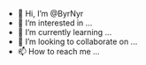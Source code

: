- 👋 Hi, I’m @ByrNyr
- 👀 I’m interested in ...
- 🌱 I’m currently learning ...
- 💞️ I’m looking to collaborate on ...
- 📫 How to reach me ...

<!---
ByrNyr/ByrNyr is a ✨ special ✨ repository because its `README.md` (this file) appears on your GitHub profile.
You can click the Preview link to take a look at your changes.
--->
